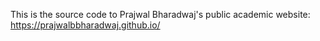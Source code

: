 This is the source code to Prajwal Bharadwaj's public academic website: https://prajwalbbharadwaj.github.io/
